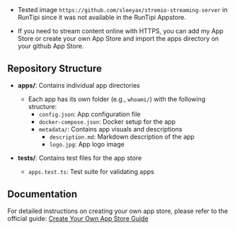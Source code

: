 ##
- Tested image `https://github.com/sleeyax/stremio-streaming-server` in RunTipi since it was not available in the RunTipi Appstore.

- If you need to stream content online with HTTPS, you can add my App Store or create your own App Store and import the apps directory on your github App Store.

## Repository Structure

- **apps/**: Contains individual app directories

  - Each app has its own folder (e.g., `whoami/`) with the following structure:
    - `config.json`: App configuration file
    - `docker-compose.json`: Docker setup for the app
    - `metadata/`: Contains app visuals and descriptions
      - `description.md`: Markdown description of the app
      - `logo.jpg`: App logo image

- **tests/**: Contains test files for the app store

  - `apps.test.ts`: Test suite for validating apps

## Documentation

For detailed instructions on creating your own app store, please refer to the official guide:
[Create Your Own App Store Guide](https://runtipi.io/docs/guides/create-your-own-app-store)

